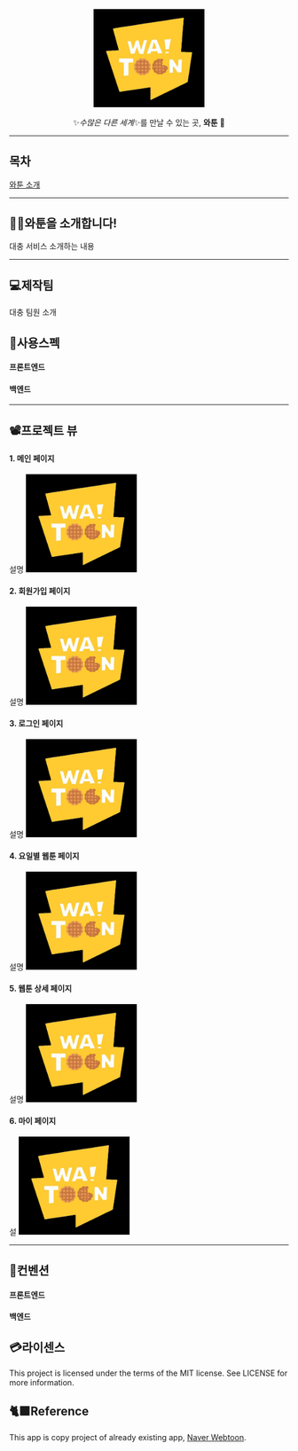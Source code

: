 <div align="center">
  <img src="./blacklogo.jpg" width=200px>

  ✨*수많은 다른 세계*✨를 만날 수 있는 곳, **와툰** :stars:

</div>

* * *

## 목차
[와툰 소개](#🧚‍♀️와툰을-소개합니다!)

* * *

## 🧚‍♀️와툰을 소개합니다!
대충 서비스 소개하는 내용

* * *

## 💻제작팀
대충 팀원 소개

## 💼사용스펙
#### 프론트엔드

#### 백엔드

* * *

## 📽️프로젝트 뷰
#### 1. 메인 페이지
설명
<img src="./blacklogo.jpg" width=200px>

#### 2. 회원가입 페이지
설명
<img src="./blacklogo.jpg" width=200px>

#### 3. 로그인 페이지
설명
<img src="./blacklogo.jpg" width=200px>

#### 4. 요일별 웹툰 페이지
설명
<img src="./blacklogo.jpg" width=200px>

#### 5. 웹툰 상세 페이지
설명
<img src="./blacklogo.jpg" width=200px>

#### 6. 마이 페이지
설
<img src="./blacklogo.jpg" width=200px>

* * *

## 👷컨벤션
#### 프론트엔드

#### 백엔드


## 💳라이센스
This project is licensed under the terms of the MIT license. See LICENSE for more information.

## 🐈‍⬛Reference
This app is copy project of already existing app, [Naver Webtoon].

[Naver Webtoon]: https://play.google.com/store/apps/details?id=com.nhn.android.webtoon&pcampaignid=web_share

